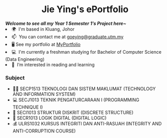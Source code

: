 <h1 align="center">
  Jie Ying's ePortfolio
</h1>
<b><i>  Welcome to see all my Year 1 Semester 1's Project here~</i></b

* 🌍  I'm based in Kluang, Johor
* 📫  You can contact me at [goeying@graduate.utm.my](mailto:goeying@graduate.utm.my)
* 🖥️  See my portfolio at [MyPortfolio](http://jieying.com)
* 💻  I'm currently a freshman studying for Bachelor of Computer Science (Data Engineering)
* 📖  I’m interested in reading and learning


### Subject
* 👩‍💻 SECP1513 TEKNOLOGI DAN SISTEM MAKLUMAT (TECHNOLOGY AND INFORMATION SYSTEM)
* 💻 SECJ1013 TEKNIK PENGATURCARAAN I (PROGRAMMING TECHNIQUE I)
* 🧮 SECI1013 STRUKTUR DISKRIT (DISCRETE STRUCTURE)
* 📱 SECR1013 LOGIK DIGITAL (DIGITAL LOGIC)
* 💰 ULRS1032 KURSUS INTEGRITI DAN ANTI-RASUAH (INTEGRITY AND ANTI-CORRUPTION COURSE)

<!---
jygoe/jygoe is a ✨ special ✨ repository because its `README.md` (this file) appears on your GitHub profile.
You can click the Preview link to take a look at your changes.
--->
